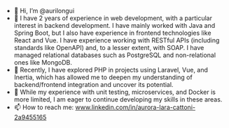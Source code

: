 - 👋 Hi, I’m @aurilongui
- 👀 I have 2 years of experience in web development, with a particular interest in backend development. I have mainly worked with Java and Spring Boot, but I also have experience in frontend technologies like React and Vue. I have experience working with RESTful APIs (including standards like OpenAPI) and, to a lesser extent, with SOAP. I have managed relational databases such as PostgreSQL and non-relational ones like MongoDB. 
- 🌱 Recently, I have explored PHP in projects using Laravel, Vue, and Inertia, which has allowed me to deepen my understanding of backend/frontend integration and uncover its potential.
- 💞️ While my experience with unit testing, microservices, and Docker is more limited, I am eager to continue developing my skills in these areas.
- 📫 How to reach me: www.linkedin.com/in/aurora-lara-cattoni-2a9455165

<!---
aurilongui/aurilongui is a ✨ special ✨ repository because its `README.md` (this file) appears on your GitHub profile.
You can click the Preview link to take a look at your changes.
--->
